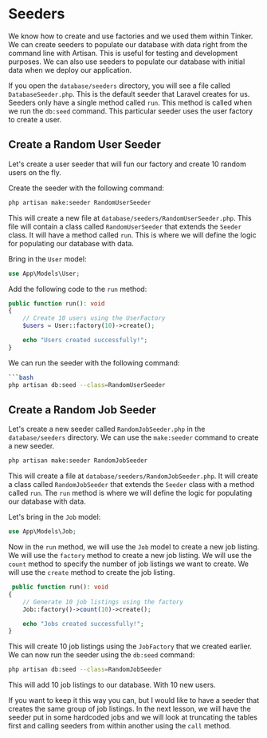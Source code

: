 # Seeders

We know how to create and use factories and we used them within Tinker. We can create seeders to populate our database with data right from the command line with Artisan. This is useful for testing and development purposes. We can also use seeders to populate our database with initial data when we deploy our application.

If you open the `database/seeders` directory, you will see a file called `DatabaseSeeder.php`. This is the default seeder that Laravel creates for us. Seeders only have a single method called `run`. This method is called when we run the `db:seed` command. This particular seeder uses the user factory to create a user.

## Create a Random User Seeder

Let's create a user seeder that will fun our factory and create 10 random users on the fly.

Create the seeder with the following command:

```bash
php artisan make:seeder RandomUserSeeder
```

This will create a new file at `database/seeders/RandomUserSeeder.php`. This file will contain a class called `RandomUserSeeder` that extends the `Seeder` class. It will have a method called `run`. This is where we will define the logic for populating our database with data.

Bring in the `User` model:

```php
use App\Models\User;
```

Add the following code to the `run` method:

```php
public function run(): void
{
    // Create 10 users using the UserFactory
    $users = User::factory(10)->create();

    echo "Users created successfully!";
}
```

We can run the seeder with the following command:

````bash
```bash
php artisan db:seed --class=RandomUserSeeder
````

## Create a Random Job Seeder

Let's create a new seeder called `RandomJobSeeder.php` in the `database/seeders` directory. We can use the `make:seeder` command to create a new seeder.

```bash
php artisan make:seeder RandomJobSeeder
```

This will create a file at `database/seeders/RandomJobSeeder.php`. It will create a class called `RandomJobSeeder` that extends the `Seeder` class with a method called `run`. The `run` method is where we will define the logic for populating our database with data.

Let's bring in the `Job` model:

```php
use App\Models\Job;
```

Now in the `run` method, we will use the `Job` model to create a new job listing. We will use the `factory` method to create a new job listing. We will use the `count` method to specify the number of job listings we want to create. We will use the `create` method to create the job listing.

```php
 public function run(): void
{
    // Generate 10 job listings using the factory
    Job::factory()->count(10)->create();

    echo "Jobs created successfully!";
}
```

This will create 10 job listings using the `JobFactory` that we created earlier. We can now run the seeder using the `db:seed` command:

```bash
php artisan db:seed --class=RandomJobSeeder
```

This will add 10 job listings to our database. With 10 new users.

If you want to keep it this way you can, but I would like to have a seeder that creates the same group of job listings. In the next lesson, we will have the seeder put in some hardcoded jobs and we will look at truncating the tables first and calling seeders from within another using the `call` method.
